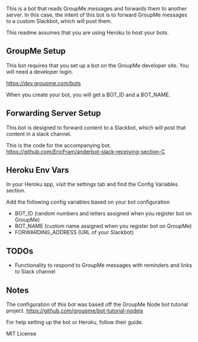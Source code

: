 This is a bot that reads GroupMe messages and forwards them to another server. In this case, the intent of this bot is to forward GroupMe messages to a custom Slackbot, which will post them.

This readme assumes that you are using Heroku to host your bots.

## GroupMe Setup

This bot requires that you set up a bot on the GroupMe developer site. You will need a developer login.

https://dev.groupme.com/bots

When you create your bot, you will get a BOT_ID and a BOT_NAME.

## Forwarding Server Setup

This bot is designed to forward content to a Slackbot, which will post that content in a slack channel.

This is the code for the accompanying bot.
https://github.com/EricFram/anderbot-slack-receiving-section-C

## Heroku Env Vars

In your Heroku app, visit the settings tab and find the Config Variables section.

Add the following config variables based on your bot configuration

- BOT_ID (random numbers and letters assigned when you register bot on GroupMe)
- BOT_NAME (custom name assigned when you register bot on GroupMe)
- FORWARDING_ADDRESS (URL of your Slackbot)

## TODOs

- Functionality to respond to GroupMe messages with reminders and links to Slack channel  

## Notes

The configuration of this bot was based off the GroupMe Node bot tutorial project. https://github.com/groupme/bot-tutorial-nodejs

For help setting up the bot or Heroku, follow their guide.

MIT License  

